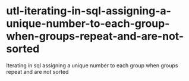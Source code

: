 # utl-iterating-in-sql-assigning-a-unique-number-to-each-group-when-groups-repeat-and-are-not-sorted
Iterating in sql assigning a unique number to each group when groups repeat and are not sorted
